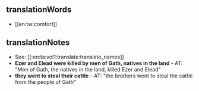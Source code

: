 ## translationWords

* [[en:tw:comfort]]

## translationNotes

* See: [[:en:ta:vol1:translate:translate_names]]
* **Ezer and Elead were killed by men of Gath, natives in the land** - AT: "Men of Gath, the natives in the land, killed Ezer and Elead"
* **they went to steal their cattle** - AT: "the brothers went to steal the cattle from the people of Gath"
